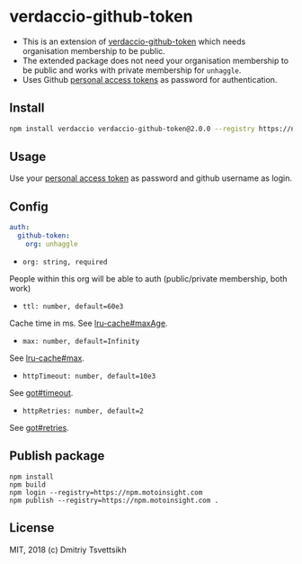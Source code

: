 # verdaccio-github-token

- This is an extension of [verdaccio-github-token](https://github.com/reklatsmasters/verdaccio-github-token/)
  which needs organisation membership to be public.
- The extended package does not need your organisation membership to be public and works with private membership for `unhaggle`.
- Uses Github [personal access tokens](https://github.com/settings/tokens) as password for authentication.

## Install

```sh
npm install verdaccio verdaccio-github-token@2.0.0 --registry https://npm.motoinsight.com
```

## Usage

Use your [personal access token](https://github.com/settings/tokens) as password and github username as login.

## Config

```yml
auth:
  github-token:
    org: unhaggle
```

* `org: string, required`

People within this org will be able to auth (public/private membership, both work)

* `ttl: number, default=60e3`

Cache time in ms. See [lru-cache#maxAge](https://www.npmjs.com/package/lru-cache).

* `max: number, default=Infinity`

See [lru-cache#max](https://www.npmjs.com/package/lru-cache).

* `httpTimeout: number, default=10e3`

See [got#timeout](https://www.npmjs.com/package/got#timeout).

* `httpRetries: number, default=2`

See [got#retries](https://www.npmjs.com/package/got#retries).


## Publish package

```
npm install
npm build
npm login --registry=https://npm.motoinsight.com
npm publish --registry=https://npm.motoinsight.com .
```

## License

MIT, 2018 (c) Dmitriy Tsvettsikh
